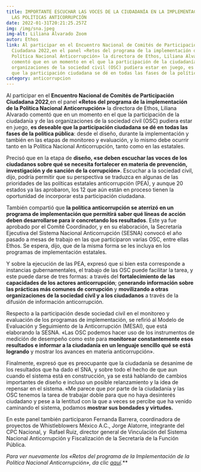 ```yaml
---
title: IMPORTANTE ESCUCHAR LAS VOCES DE LA CIUDADANÍA EN LA IMPLEMENTACIÓN DE
  LAS POLÍTICAS ANTICORRUPCIÓN
date: 2022-01-31T20:21:25.257Z
img: /img/sna.jpeg
img-alt: Liliana Alvarado Zoom
autor: Ethos
link: Al participar en el Encuentro Nacional de Comités de Participación
  Ciudadana 2022,en el panel «Retos del programa de la implementación de la
  Política Nacional Anticorrupción» la directora de Ethos, Liliana Alvarado
  comentó que en un momento en el que la participación de la ciudadanía y de las
  organizaciones de la sociedad civil (OSC) pudiera estar en juego, es deseable
  que la participación ciudadana se dé en todas las fases de la política pública
category: anticorrupcion
---
```

<!--StartFragment-->

Al participar en el **Encuentro Nacional de Comités de Participación Ciudadana 2022**,en el panel **«Retos del programa de la implementación de la Política Nacional Anticorrupción»** la directora de Ethos, Liliana Alvarado comentó que en un momento en el que la participación de la ciudadanía y de las organizaciones de la sociedad civil (OSC) pudiera estar en juego, **es deseable que la participación ciudadana se dé en todas las fases de la política pública**: desde el diseño, durante la implementación y también en las etapas de monitoreo y evaluación, y lo mismo debe ocurrir tanto en la Política Nacional Anticorrupción, tanto como en las estatales.

Precisó que en la etapa de **diseño, «se deben escuchar las voces de los ciudadanos sobre qué se necesita fortalecer en materia de prevención, investigación y de sanción de la corrupción»**. Escuchar a la sociedad civil, dijo, podría permitir que su perspectiva se traduzca en algunas de las prioridades de las políticas estatales anticorrupción (PEA), y aunque 20 estados ya las aprobaron, los 12 que aún están en proceso tienen la oportunidad de incorporar esta participación ciudadana.

También compartió que **la política anticorrupción se aterrizó en un programa de implementación que permitirá saber qué líneas de acción deben desarrollarse para ir concretando los resultados**. Este ya fue aprobado por el Comité Coordinador, y en su elaboración, la Secretaría Ejecutiva del Sistema Nacional Anticorrupción (SESNA) convocó el año pasado a mesas de trabajo en las que participaron varias OSC, entre ellas Ethos. Se espera, dijo, que de la misma forma se les incluya en los programas de implementación estatales.

Y sobre la ejecución de las PEA, expresó que si bien esta corresponde a instancias gubernamentales, el trabajo de las OSC puede facilitar la tarea, y este puede darse de tres formas: a través del **fortalecimiento de las capacidades de los actores anticorrupción**; g**enerando información sobre las prácticas más comunes de corrupción** y **movilizando a otras organizaciones de la sociedad civil y a los ciudadanos** a través de la difusión de información anticorrupción.

Respecto a la participación desde sociedad civil en el monitoreo y evaluación de los programas de implementación, se refirió al Modelo de Evaluación y Seguimiento de la Anticorrupción (MESAI), que está elaborando la SESNA. «Las OSC podemos hacer uso de los instrumentos de medición de desempeño como este para **monitorear constantemente esos resultados e informar a la ciudadanía en un lenguaje sencillo qué se está logrando** y mostrar los avances en materia anticorrupción».

Finalmente, expresó que es preocupante que la ciudadanía se desanime de los resultados que ha dado el SNA, y sobre todo el hecho de que aun cuando el sistema está en construcción, ya se está hablando de cambios importantes de diseño e incluso un posible relanzamiento y la idea de repensar en el sistema. «Me parece que por parte de la ciudadanía y las OSC tenemos la tarea de trabajar doble para que no haya desinterés ciudadano y pese a la lentitud con la que a veces se percibe que ha venido caminando el sistema, podamos **mostrar sus bondades y virtudes.**

En este panel también participaron Fernanda Barrera, coordinadora de proyectos de Whistleblowers México A.C., Jorge Alatorre, integrante del CPC Nacional, y  Rafael Ruiz, director general de Vinculación del Sistema Nacional Anticorrupción y Fiscalización de la Secretaría de la Función Pública.

***Para ver nuevamente los* «Retos del programa de la Implementación de la Política Nacional Anticorrupción»*, da clic [aquí](https://www.facebook.com/watch/live/?ref=watch_permalink&v=668962244455874).*** 

<!--EndFragment-->